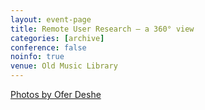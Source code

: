 ```yaml
---
layout: event-page
title: Remote User Research – a 360° view
categories: [archive]
conference: false
noinfo: true
venue: Old Music Library
---
```


[Photos by Ofer Deshe](https://www.flickr.com/photos/desheboard/sets/72157622589256324/ "")